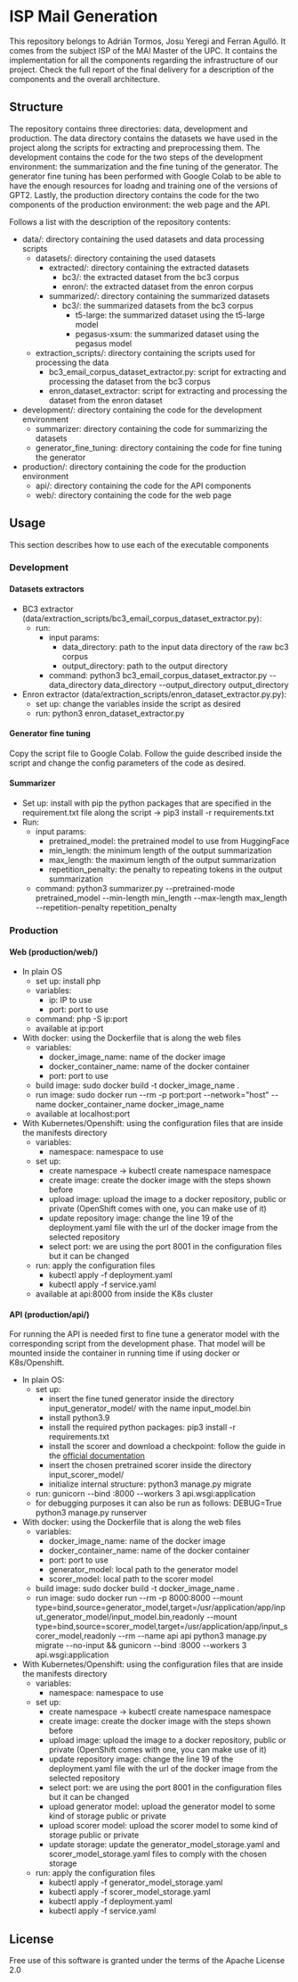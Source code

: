 # ISP Mail Generation
This repository belongs to Adrián Tormos, Josu Yeregi and Ferran Agulló. It comes from the subject ISP of the MAI Master of the UPC. It contains the implementation for all the components regarding the infrastructure of our project. Check the full report of the final delivery for a description of the components and the overall architecture.

## Structure
The repository contains three directories: data, development and production. The data directory contains the datasets we have used in the project along the scripts for extracting and preprocessing them. The development contains the code for the two steps of the development environment: the summarization and the fine tuning of the generator. The generator fine tuning has been performed with Google Colab to be able to have the enough resources for loadng and training one of the versions of GPT2. Lastly, the production directory contains the code for the two components of the production environment: the web page and the API.

Follows a list with the description of the repository contents:
- data/: directory containing the used datasets and data processing scripts
    - datasets/: directory containing the used datasets
        - extracted/: directory containing the extracted datasets
            - bc3/: the extracted dataset from the bc3 corpus
            - enron/: the extracted dataset from the enron corpus
        - summarized/: directory containing the summarized datasets
            - bc3/: the summarized datasets from the bc3 corpus
                - t5-large: the summarized dataset using the t5-large model
                - pegasus-xsum: the summarized dataset using the pegasus model
    - extraction_scripts/: directory containing the scripts used for processing the data
        - bc3_email_corpus_dataset_extractor.py: script for extracting and processing the dataset from the bc3 corpus
        - enron_dataset_extractor: script for extracting and processing the dataset from the enron dataset
- development/: directory containing the code for the development environment
    - summarizer: directory containing the code for summarizing the datasets
    - generator_fine_tuning: directory containing the code for fine tuning the generator
- production/: directory containing the code for the production environment
    - api/: directory containing the code for the API components
    - web/: directory containing the code for the web page
    
## Usage
This section describes how to use each of the executable components

### Development

#### Datasets extractors
- BC3 extractor (data/extraction_scripts/bc3_email_corpus_dataset_extractor.py):
    - run: 
        - input params:
            - data_directory: path to the input data directory of the raw bc3 corpus
            - output_directory: path to the output directory
        - command: python3 bc3_email_corpus_dataset_extractor.py --data_directory data_directory --output_directory output_directory
- Enron extractor (data/extraction_scripts/enron_dataset_extractor.py.py):
    - set up: change the variables inside the script as desired
    - run: python3 enron_dataset_extractor.py
    
#### Generator fine tuning
Copy the script file to Google Colab. Follow the guide described inside the script and change the config parameters of the code as desired.

#### Summarizer
- Set up: install with pip the python packages that are specified in the requirement.txt file along the script -> pip3 install -r requirements.txt
- Run:
    - input params:
    	- pretrained_model: the pretrained model to use from HuggingFace
     	- min_length: the minimum length of the output summarization
     	- max_length: the maximum length of the output summarization
     	- repetition_penalty: the penalty to repeating tokens in the output summarization
    - command: python3 summarizer.py --pretrained-mode pretrained_model --min-length min_length --max-length max_length --repetition-penalty repetition_penalty

### Production

#### Web (production/web/)
- In plain OS
    - set up: install php
    - variables:
    	- ip: IP to use
    	- port: port to use
    - command: php -S ip:port
    - available at ip:port
- With docker: using the Dockerfile that is along the web files
    - variables:
    	- docker_image_name: name of the docker image
    	- docker_container_name: name of the docker container
    	- port: port to use
    - build image: sudo docker build -t docker_image_name .
    - run image: sudo docker run --rm -p port:port --network="host" --name docker_container_name docker_image_name
    - available at localhost:port
- With Kubernetes/Openshift: using the configuration files that are inside the manifests directory
    - variables:
    	- namespace: namespace to use
    - set up: 
    	- create namespace -> kubectl create namespace namespace
    	- create image: create the docker image with the steps shown before
    	- upload image: upload the image to a docker repository, public or private (OpenShift comes with one, you can make use of it)
    	- update repository image: change the line 19 of the deployment.yaml file with the url of the docker image from the selected repository
    	- select port: we are using the port 8001 in the configuration files but it can be changed
    - run: apply the configuration files
    	- kubectl apply -f deployment.yaml
    	- kubectl apply -f service.yaml
    - available at api:8000 from inside the K8s cluster
    	
#### API (production/api/)
For running the API is needed first to fine tune a generator model with the corresponding script from the development phase. That model will be mounted inside the container in running time if using docker or K8s/Openshift.
- In plain OS: 
    - set up:
        - insert the fine tuned generator inside the directory input_generator_model/ with the name input_model.bin
        - install python3.9
        - install the required python packages: pip3 install -r requirements.txt
        - install the scorer and download a checkpoint: follow the guide in the [official documentation](https://github.com/google-research/bleurt)
        - insert the chosen pretrained scorer inside the directory input_scorer_model/
        - initialize internal structure: python3 manage.py migrate
    - run: gunicorn --bind :8000 --workers 3 api.wsgi:application
    - for debugging purposes it can also be run as follows: DEBUG=True python3 manage.py runserver
- With docker: using the Dockerfile that is along the web files
    - variables:
    	- docker_image_name: name of the docker image
    	- docker_container_name: name of the docker container
    	- port: port to use
    	- generator_model: local path to the generator model
    	- scorer_model: local path to the scorer model
    - build image: sudo docker build -t docker_image_name .
    - run image: sudo docker run --rm -p 8000:8000 --mount type=bind,source=generator_model,target=/usr/application/app/input_generator_model/input_model.bin,readonly --mount type=bind,source=scorer_model,target=/usr/application/app/input_scorer_model,readonly --rm --name api api python3 manage.py migrate --no-input && gunicorn --bind :8000 --workers 3 api.wsgi:application
- With Kubernetes/Openshift: using the configuration files that are inside the manifests directory
    - variables:
    	- namespace: namespace to use
    - set up: 
    	- create namespace -> kubectl create namespace namespace
    	- create image: create the docker image with the steps shown before
    	- upload image: upload the image to a docker repository, public or private (OpenShift comes with one, you can make use of it)
    	- update repository image: change the line 19 of the deployment.yaml file with the url of the docker image from the selected repository
    	- select port: we are using the port 8001 in the configuration files but it can be changed
    	- upload generator model: upload the generator model to some kind of storage public or private
    	- upload scorer model: upload the scorer model to some kind of storage public or private
    	- update storage: update the generator_model_storage.yaml  and scorer_model_storage.yaml files to comply with the chosen storage
    - run: apply the configuration files
        - kubectl apply -f generator_model_storage.yaml
        - kubectl apply -f scorer_model_storage.yaml
    	- kubectl apply -f deployment.yaml
    	- kubectl apply -f service.yaml

## License
Free use of this software is granted under the terms of the Apache License 2.0

